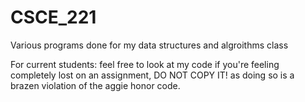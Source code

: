 CSCE_221
========

Various programs done for my data structures and algroithms class

For current students: feel free to look at my code if you're feeling completely lost on an assignment, DO NOT COPY IT!
as doing so is a brazen violation of the aggie honor code.
